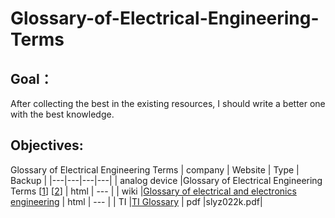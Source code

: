 # Glossary-of-Electrical-Engineering-Terms

## Goal： 

After collecting the best in the existing resources, I should write a better one with the best knowledge. 
## Objectives: 

Glossary of Electrical Engineering Terms
| company  |  Website | Type | Backup |
|---|---|---|---|
| analog device  |Glossary of Electrical Engineering Terms [[1](https://www.analog.com/en/design-center/glossary.html)] [[2](https://wiki.analog.com/university/courses/electronics/text/glossary)] | html | ---        |
| wiki           |[Glossary of electrical and electronics engineering](https://en.wikipedia.org/wiki/Glossary_of_electrical_and_electronics_engineering)                                            | html | ---        |
| TI             |[TI Glossary](https://www.ti.com/lit/ml/slyz022k/slyz022k.pdf?ts=1697283209844)                                                                                                   | pdf  |slyz022k.pdf|
